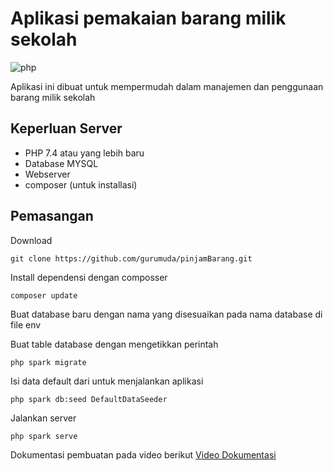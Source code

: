 # Aplikasi pemakaian barang milik sekolah

![php](https://img.shields.io/badge/PHP-777BB4?style=for-the-badge&logo=php&logoColor=white)

Aplikasi ini dibuat untuk mempermudah dalam manajemen dan penggunaan barang milik sekolah

## Keperluan Server

- PHP 7.4 atau yang lebih baru
- Database MYSQL
- Webserver
- composer (untuk installasi)

## Pemasangan

Download

```base
git clone https://github.com/gurumuda/pinjamBarang.git
```

Install dependensi dengan composser

```base
composer update
```
Buat database baru dengan nama yang disesuaikan pada nama database di file env

Buat table database dengan mengetikkan perintah
```base
php spark migrate
```

Isi data default dari untuk menjalankan aplikasi
```base
php spark db:seed DefaultDataSeeder
```

Jalankan server
```base
php spark serve
```

Dokumentasi pembuatan pada video berikut
[Video Dokumentasi](https://www.youtube.com/playlist?list=PLCQQ4mSKjCBs2poBOMMUZdCn1mcavcw2i)
